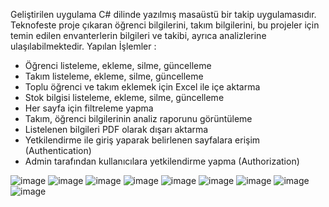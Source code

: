 Geliştirilen uygulama C# dilinde yazılmış masaüstü bir takip uygulamasıdır. Teknofeste proje çıkaran öğrenci bilgilerini, takım bilgilerini, bu projeler için temin edilen envanterlerin bilgileri ve takibi, ayrıca analizlerine ulaşılabilmektedir. Yapılan İşlemler : 
- Öğrenci listeleme, ekleme, silme, güncelleme
- Takım listeleme, ekleme, silme, güncelleme
- Toplu öğrenci ve takım eklemek için Excel ile içe aktarma
- Stok bilgisi listeleme, ekleme, silme, güncelleme
- Her sayfa için filtreleme yapma
- Takım, öğrenci bilgilerinin analiz raporunu görüntüleme
- Listelenen bilgileri PDF olarak dışarı aktarma
- Yetkilendirme ile giriş yaparak belirlenen sayfalara erişim (Authentication)
- Admin tarafından kullanıcılara yetkilendirme yapma (Authorization)

![image](https://github.com/user-attachments/assets/cbdd0c66-f2b3-48ee-ab39-7820bb07ccbc)
![image](https://github.com/user-attachments/assets/029c86c5-3f68-417a-b560-979c6315c2cc)
![image](https://github.com/user-attachments/assets/a8221dc7-50ba-437c-88f2-fbc9c7e4c2cf)
![image](https://github.com/user-attachments/assets/1d10ecad-ee0d-4620-8c1d-3d8078e66017)
![image](https://github.com/user-attachments/assets/dd77f330-f871-41e1-9b4b-c3994adc033b)
![image](https://github.com/user-attachments/assets/de1d6171-79d7-4cb7-8f14-569073e45fab)
![image](https://github.com/user-attachments/assets/25a00a0d-a22e-4b97-ad6b-4c4c6c6904eb)
![image](https://github.com/user-attachments/assets/ce1d631f-87e5-4e73-8e8f-1a58c7a0696a)
![image](https://github.com/user-attachments/assets/cddffb50-d1de-44cb-a6e8-9c7015e2c0c2)

